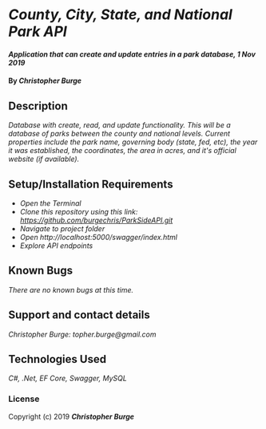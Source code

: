 # _County, City, State, and National Park API_

#### _Application that can create and update entries in a park database, 1 Nov 2019_

#### By _**Christopher Burge**_

## Description

_Database with create, read, and update functionality. This will be a database of parks between the county and national levels. Current properties include the park name, governing body (state, fed, etc), the year it was established, the coordinates, the area in acres, and it's official website (if available)._

## Setup/Installation Requirements

* _Open the Terminal_
* _Clone this repository using this link: https://github.com/burgechris/ParkSideAPI.git_
* _Navigate to project folder_
* _Open http://localhost:5000/swagger/index.html_
* _Explore API endpoints_

## Known Bugs

_There are no known bugs at this time._

## Support and contact details

_Christopher Burge: topher.burge@gmail.com_

## Technologies Used

_C#, .Net, EF Core, Swagger, MySQL_

### License

Copyright (c) 2019 **_Christopher Burge_**